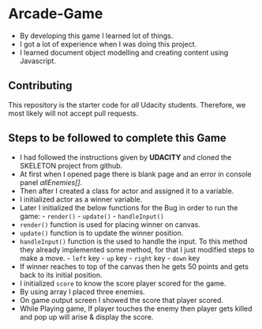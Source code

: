 # Arcade-Game
- By developing this game I learned lot of things.
- I got a lot of experience when I was doing this project.
- I learned document object modelling and creating content using Javascript.
## Contributing

This repository is the starter code for _all_ Udacity students. Therefore, we most likely will not accept pull requests.

## Steps to be followed to complete this Game

- I had followed the instructions given by **UDACITY** and cloned the SKELETON project from github.
- At first when I opened page there is blank page and an error in console panel _allEnemies[]_.
- Then after I created a class for actor and assigned  it to a variable.
- I initialized actor as a winner variable.
- Later I initialized the below functions for the Bug in order to run the game:
      - `render()`
      - `update()`
      - `handleInput()`
- `render()` function is used for placing winner on canvas.
- `update()` function is to update the winner position.
- `handleInput()` function is the used to handle the input.
         To this method they already implemented some method, for that I just modified steps to make a move.
                - `left` key
                - `up` key
                - `right` key
                - `down` key
- If winner reaches to top of the canvas then he gets 50 points and gets back to its initial position.
- I initialized `score` to know the score player scored for the game.
- By using array I placed three enemies.
- On game output screen I showed the score that player scored.
- While Playing game, If player touches the enemy then player gets killed and pop up will arise & display the score.
